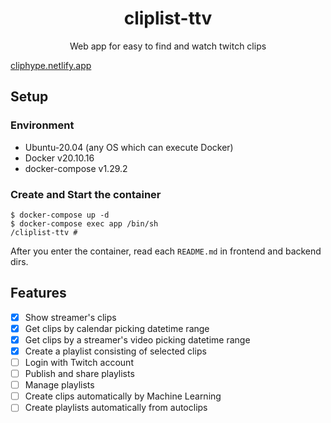 <div align=center>
<h1>cliplist-ttv</h1>
<p>Web app for easy to find and watch twitch clips</p>
</div>

[cliphype.netlify.app](https://cliphype.netlify.app/)

## Setup

### Environment

- Ubuntu-20.04 (any OS which can execute Docker)
- Docker v20.10.16
- docker-compose v1.29.2

### Create and Start the container

```
$ docker-compose up -d
$ docker-compose exec app /bin/sh
/cliplist-ttv #
```

After you enter the container, read each `README.md` in frontend and backend dirs.

## Features

- [x] Show streamer's clips
- [x] Get clips by calendar picking datetime range
- [x] Get clips by a streamer's video picking datetime range
- [x] Create a playlist consisting of selected clips
- [ ] Login with Twitch account
- [ ] Publish and share playlists
- [ ] Manage playlists
- [ ] Create clips automatically by Machine Learning
- [ ] Create playlists automatically from autoclips
